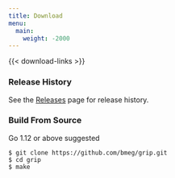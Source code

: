 ```yaml
---
title: Download
menu:
  main:
    weight: -2000
---
```


{{< download-links >}}

### Release History

See the [Releases](https://github.com/bmeg/grip/releases) page for release history.

<h3>Build From Source</h3>
Go 1.12 or above suggested
 
```shell
$ git clone https://github.com/bmeg/grip.git
$ cd grip
$ make
```
